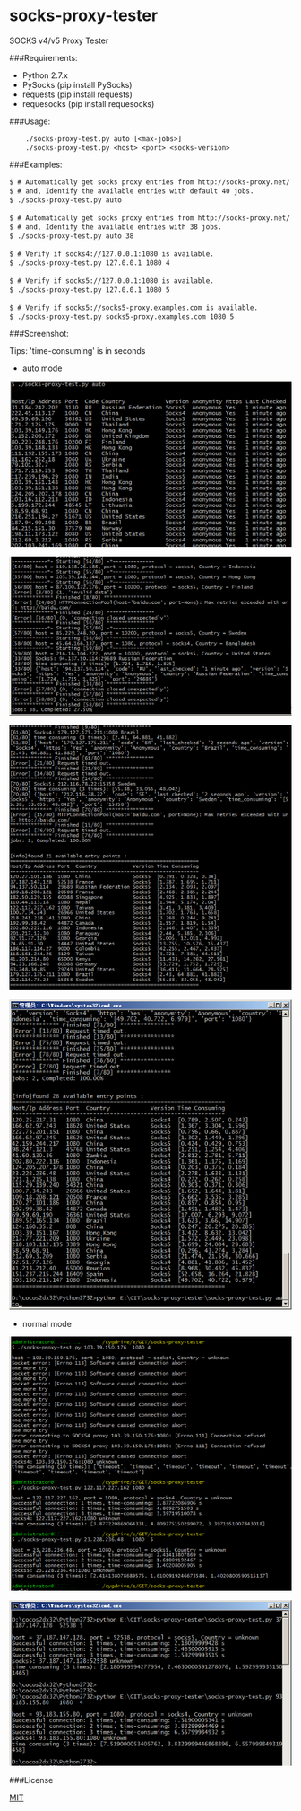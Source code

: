 # socks-proxy-tester

SOCKS v4/v5 Proxy Tester

###Requirements:
* Python 2.7.x
* PySocks         (pip install PySocks)
* requests        (pip install requests)
* requesocks      (pip install requesocks)

###Usage:
```shell
    ./socks-proxy-test.py auto [<max-jobs>]
    ./socks-proxy-test.py <host> <port> <socks-version>
```

###Examples:
```shell
$ # Automatically get socks proxy entries from http://socks-proxy.net/
$ # and, Identify the available entries with default 40 jobs.
$ ./socks-proxy-test.py auto

$ # Automatically get socks proxy entries from http://socks-proxy.net/
$ # and, Identify the available entries with 38 jobs.
$ ./socks-proxy-test.py auto 38

$ # Verify if socks4://127.0.0.1:1080 is available.
$ ./socks-proxy-test.py 127.0.0.1 1080 4

$ # Verify if socks5://127.0.0.1:1080 is available.
$ ./socks-proxy-test.py 127.0.0.1 1080 5

$ # Verify if socks5://socks5-proxy.examples.com is available.
$ ./socks-proxy-test.py socks5-proxy.examples.com 1080 5
```

###Screenshot:

Tips: 'time-consuming' is in seconds

* auto mode

![auto](./doc/img/auto1.png)

![auto](./doc/img/auto2.png)

![auto](./doc/img/auto3.png)

![auto](./doc/img/auto4.png)

* normal mode

![normal](./doc/img/normal1.png)

![normal](./doc/img/normal2.png)

###License

[MIT](./LICENSE)
